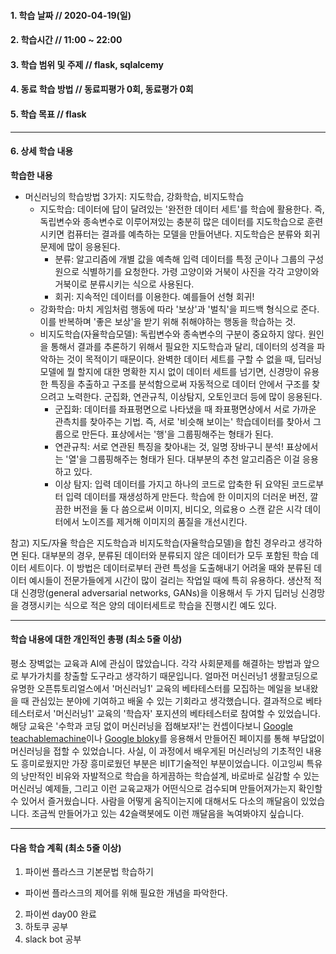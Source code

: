 #### 1. 학습 날짜 // 2020-04-19(일)

#### 2. 학습시간 // 11:00 ~ 22:00

#### 3. 학습 범위 및 주제 // flask, sqlalcemy

#### 4. 동료 학습 방법 // 동료피평가 0회, 동료평가 0회

#### 5. 학습 목표 // flask

---

#### 6. 상세 학습 내용

**학습한 내용**

- 머신러닝의 학습방법 3가지: 지도학습, 강화학습, 비지도학습
  - 지도학습: 데이터에 답이 달려있는 '완전한 데이터 세트'를 학습에 활용한다. 즉, 독립변수와 종속변수로 이루어져있는 충분히 많은 데이터를 지도학습으로 훈련시키면 컴퓨터는 결과를 예측하는 모델을 만들어낸다. 지도학습은 분류와 회귀문제에 많이 응용된다.
    - 분류: 알고리즘에 개별 값을 예측해 입력 데이터를 특정 군이나 그룹의 구성원으로 식별하기를 요청한다. 가령 고양이와 거북이 사진을 각각 고양이와 거북이로 분류시키는 식으로 사용된다.
    - 회귀: 지속적인 데이터를 이용한다. 예를들어 선형 회귀!
  - 강화학습: 마치 게임처럼 행동에 따라 '보상'과 '벌칙'을 피드백 형식으로 준다. 이를 반복하며 '좋은 보상'을 받기 위해 취해야하는 행동을 학습하는 것.
  - 비지도학습(자율학습모델): 독립변수와 종속변수의 구분이 중요하지 않다. 원인을 통해서 결과를 추론하기 위해서 필요한 지도학습과 달리, 데이터의 성격을 파악하는 것이 목적이기 때문이다. 완벽한 데이터 세트를 구할 수 없을 때, 딥러닝 모델에 뭘 할지에 대한 명확한 지시 없이 데이터 세트를 넘기면, 신경망이 유용한 특징을 추출하고 구조를 분석함으로써 자동적으로 데이터 안에서 구조를 찾으려고 노력한다. 군집화, 연관규칙, 이상탐지, 오토인코더 등에 많이 응용된다.
    - 군집화: 데이터를 좌표평면으로 나타냈을 때 좌표평면상에서 서로 가까운 관측치를 찾아주는 기법. 즉, 서로 '비슷해 보이는' 학습데이터를 찾아서 그룹으로 만든다. 표상에서는 '행'을 그룹핑해주는 형태가 된다.
    - 연관규칙: 서로 연관된 특징을 찾아내는 것, 일명 장바구니 분석! 표상에서는 '열'을 그룹핑해주는 형태가 된다. 대부분의 추천 알고리즘은 이걸 응용하고 있다.
    - 이상 탐지: 입력 데이터를 가지고 하나의 코드로 압축한 뒤 요약된 코드로부터 입력 데이터를 재생성하게 만든다. 학습에 한 이미지의 더러운 버전, 깔끔한 버전을 둘 다 씀으로써 이미지, 비디오, 의료용ㅇ 스캔 같은 시각 데이터에서 노이즈를 제거해 이미지의 품질을 개선시킨다.

참고) 지도/자율 학습은 지도학습과 비지도학습(자율학습모델)을 합친 경우라고 생각하면 된다. 대부분의 경우, 분류된 데이터와 분류되지 않은 데이터가 모두 포함된 학습 데이터 세트이다. 이 방법은 데이터로부터 관련 특성을 도출해내기 어려울 때와 분류된 데이터 예시들이 전문가들에게 시간이 많이 걸리는 작업일 때에 특히 유용하다. 생산적 적대 신경망(general adversarial networks, GANs)을 이용해서 두 가지 딥러닝 신경망을 경쟁시키는 식으로 적은 양의 데이터세트로 학습을 진행시킨 예도 있다.

---

#### 학습 내용에 대한 개인적인 총평 (최소 5줄 이상)

평소 장벽없는 교육과 AI에 관심이 많았습니다. 각각 사회문제를 해결하는 방법과 앞으로 부가가치를 창출할 도구라고 생각하기 때문입니다. 얼마전 머신러닝1 생활코딩으로 유명한 오픈튜토리얼스에서 '머신러닝1' 교육의 베타테스터를 모집하는 메일을 보내왔을 때 관심있는 분야에 기여하고 배울 수 있는 기회라고 생각했습니다. 결과적으로 베타테스터로서 '머신러닝1' 교육의 '학습자' 포지션의 베타테스터로 참여할 수 있었습니다. 해당 교육은 '수학과 코딩 없이 머신러닝을 접해보자!'는 컨셉이다보니 [Google teachablemachine](https://teachablemachine.withgoogle.com/)이나 [Google bloky](https://developers.google.com/blockly)를 응용해서 만들어진 페이지를 통해 부담없이 머신러닝을 접할 수 있었습니다. 사실, 이 과정에서 배우게된 머신러닝의 기초적인 내용도 흥미로웠지만 가장 흥미로웠던 부분은 비IT기술적인 부분이었습니다. 이고잉씨 특유의 낭만적인 비유와 자발적으로 학습을 하게끔하는 학습설계, 바로바로 실감할 수 있는 머신러닝 예제들, 그리고 이런 교육교재가 어떤식으로 검수되며 만들어져가는지 확인할 수 있어서 즐거웠습니다. 사람을 어떻게 움직이는지에 대해서도 다소의 깨달음이 있었습니다. 조금씩 만들어가고 있는 42슬랙봇에도 이런 깨달음을 녹여봐야지 싶습니다.

---

#### 다음 학습 계획 (최소 5줄 이상)

1. 파이썬 플라스크 기본문법 학습하기

- 파이썬 플라스크의 제어를 위해 필요한 개념을 파악한다.

2. 파이썬 day00 완료
3. 하토쿠 공부
4. slack bot 공부
